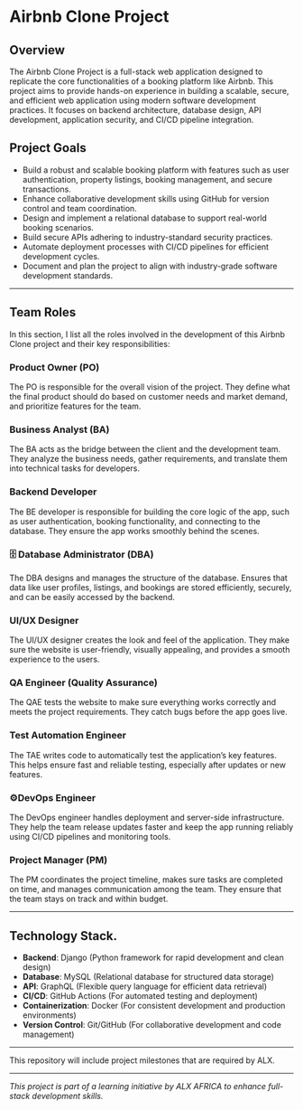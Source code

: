# Airbnb Clone Project

## Overview
The Airbnb Clone Project is a full-stack web application designed to replicate the core functionalities of a booking platform like Airbnb. This project aims to provide hands-on experience in building a scalable, secure, and efficient web application using modern software development practices. It focuses on backend architecture, database design, API development, application security, and CI/CD pipeline integration.

## Project Goals
- Build a robust and scalable booking platform with features such as user authentication, property listings, booking management, and secure transactions.
- Enhance collaborative development skills using GitHub for version control and team coordination.
- Design and implement a relational database to support real-world booking scenarios.
- Build secure APIs adhering to industry-standard security practices.
- Automate deployment processes with CI/CD pipelines for efficient development cycles.
- Document and plan the project to align with industry-grade software development standards.

---

## Team Roles
In this section, I list all the roles involved in the development of this Airbnb Clone project and their key responsibilities:

### Product Owner (PO)
The PO is responsible for the overall vision of the project. They define what the final product should do based on customer needs and market demand, and prioritize features for the team.

### Business Analyst (BA)
The BA acts as the bridge between the client and the development team. They analyze the business needs, gather requirements, and translate them into technical tasks for developers.

### Backend Developer
The BE developer is responsible for building the core logic of the app, such as user authentication, booking functionality, and connecting to the database. They ensure the app works smoothly behind the scenes.

### 🗄️ Database Administrator (DBA)
The DBA designs and manages the structure of the database. Ensures that data like user profiles, listings, and bookings are stored efficiently, securely, and can be easily accessed by the backend.

### UI/UX Designer
The UI/UX designer creates the look and feel of the application. They make sure the website is user-friendly, visually appealing, and provides a smooth experience to the users.

### QA Engineer (Quality Assurance)
The QAE tests the website to make sure everything works correctly and meets the project requirements. They catch bugs before the app goes live.

### Test Automation Engineer
The TAE writes code to automatically test the application’s key features. This helps ensure fast and reliable testing, especially after updates or new features.

### ⚙DevOps Engineer
The DevOps engineer handles deployment and server-side infrastructure. They help the team release updates faster and keep the app running reliably using CI/CD pipelines and monitoring tools.

### Project Manager (PM)
The PM coordinates the project timeline, makes sure tasks are completed on time, and manages communication among the team. They ensure that the team stays on track and within budget.

---

## Technology Stack.
- **Backend**: Django (Python framework for rapid development and clean design)
- **Database**: MySQL (Relational database for structured data storage)
- **API**: GraphQL (Flexible query language for efficient data retrieval)
- **CI/CD**: GitHub Actions (For automated testing and deployment)
- **Containerization**: Docker (For consistent development and production environments)
- **Version Control**: Git/GitHub (For collaborative development and code management)

---

This repository will include project milestones that are required by ALX.

---
*This project is part of a learning initiative by ALX AFRICA to enhance full-stack development skills.*
